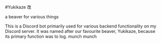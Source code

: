 #Yukikaze 改

a beaver for various things

This is a Discord bot primarily used for various backend functionality on my Discord server.
It was named after our favourite beaver, Yukikaze, because its primary function was to log. munch munch
